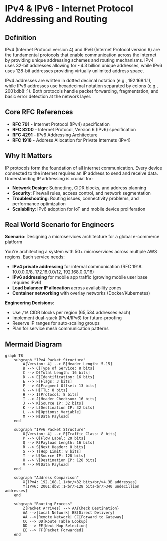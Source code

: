 # IPv4 & IPv6 - Internet Protocol Addressing and Routing

## Definition

IPv4 (Internet Protocol version 4) and IPv6 (Internet Protocol version 6) are the fundamental protocols that enable communication across the internet by providing unique addressing schemes and routing mechanisms. IPv4 uses 32-bit addresses allowing for ~4.3 billion unique addresses, while IPv6 uses 128-bit addresses providing virtually unlimited address space.

IPv4 addresses are written in dotted decimal notation (e.g., 192.168.1.1), while IPv6 addresses use hexadecimal notation separated by colons (e.g., 2001:db8::1). Both protocols handle packet forwarding, fragmentation, and basic error detection at the network layer.

## Core RFC References

- **RFC 791** - Internet Protocol (IPv4) specification
- **RFC 8200** - Internet Protocol, Version 6 (IPv6) specification  
- **RFC 4291** - IPv6 Addressing Architecture
- **RFC 1918** - Address Allocation for Private Internets (IPv4)

## Why It Matters

IP protocols form the foundation of all internet communication. Every device connected to the internet requires an IP address to send and receive data. Understanding IP addressing is crucial for:

- **Network Design**: Subnetting, CIDR blocks, and address planning
- **Security**: Firewall rules, access control, and network segmentation
- **Troubleshooting**: Routing issues, connectivity problems, and performance optimization
- **Scalability**: IPv6 adoption for IoT and mobile device proliferation

## Real World Scenario for Engineers

**Scenario**: Designing a microservices architecture for a global e-commerce platform

You're architecting a system with 50+ microservices across multiple AWS regions. Each service needs:
- **IPv4 private addressing** for internal communication (RFC 1918: 10.0.0.0/8, 172.16.0.0/12, 192.168.0.0/16)
- **IPv6 addressing** for mobile app traffic (growing mobile user base requires IPv6)
- **Load balancer IP allocation** across availability zones
- **Container networking** with overlay networks (Docker/Kubernetes)

**Engineering Decisions**:
- Use `/16` CIDR blocks per region (65,534 addresses each)
- Implement dual-stack (IPv4/IPv6) for future-proofing
- Reserve IP ranges for auto-scaling groups
- Plan for service mesh communication patterns

## Mermaid Diagram

```mermaid
graph TB
    subgraph "IPv4 Packet Structure"
        A[Version: 4] --> B[Header Length: 5-15]
        B --> C[Type of Service: 8 bits]
        C --> D[Total Length: 16 bits]
        D --> E[Identification: 16 bits]
        E --> F[Flags: 3 bits]
        F --> G[Fragment Offset: 13 bits]
        G --> H[TTL: 8 bits]
        H --> I[Protocol: 8 bits]
        I --> J[Header Checksum: 16 bits]
        J --> K[Source IP: 32 bits]
        K --> L[Destination IP: 32 bits]
        L --> M[Options: Variable]
        M --> N[Data Payload]
    end
    
    subgraph "IPv6 Packet Structure"
        O[Version: 4] --> P[Traffic Class: 8 bits]
        P --> Q[Flow Label: 20 bits]
        Q --> R[Payload Length: 16 bits]
        R --> S[Next Header: 8 bits]
        S --> T[Hop Limit: 8 bits]
        T --> U[Source IP: 128 bits]
        U --> V[Destination IP: 128 bits]
        V --> W[Data Payload]
    end
    
    subgraph "Address Comparison"
        X[IPv4: 192.168.1.1<br/>32 bits<br/>4.3B addresses] 
        Y[IPv6: 2001:db8::1<br/>128 bits<br/>340 undecillion addresses]
    end
    
    subgraph "Routing Process"
        Z[Packet Arrives] --> AA{Check Destination}
        AA -->|Local Network| BB[Direct Delivery]
        AA -->|Remote Network| CC[Forward to Gateway]
        CC --> DD[Route Table Lookup]
        DD --> EE[Next Hop Selection]
        EE --> FF[Packet Forwarded]
    end
```
